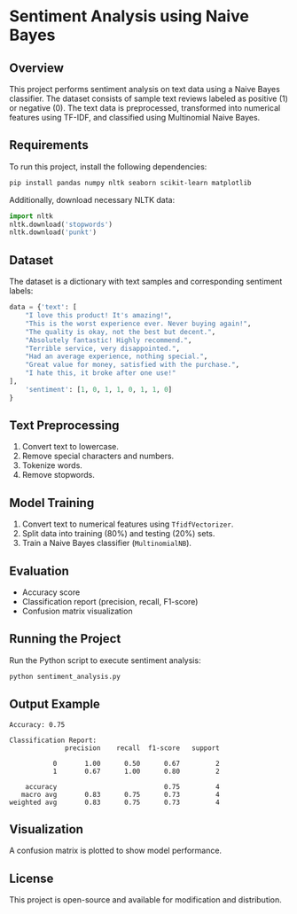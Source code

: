 # Sentiment Analysis using Naive Bayes

## Overview
This project performs sentiment analysis on text data using a Naive Bayes classifier. The dataset consists of sample text reviews labeled as positive (1) or negative (0). The text data is preprocessed, transformed into numerical features using TF-IDF, and classified using Multinomial Naive Bayes.

## Requirements
To run this project, install the following dependencies:
```bash
pip install pandas numpy nltk seaborn scikit-learn matplotlib
```
Additionally, download necessary NLTK data:
```python
import nltk
nltk.download('stopwords')
nltk.download('punkt')
```

## Dataset
The dataset is a dictionary with text samples and corresponding sentiment labels:
```python
data = {'text': [
    "I love this product! It's amazing!",
    "This is the worst experience ever. Never buying again!",
    "The quality is okay, not the best but decent.",
    "Absolutely fantastic! Highly recommend.",
    "Terrible service, very disappointed.",
    "Had an average experience, nothing special.",
    "Great value for money, satisfied with the purchase.",
    "I hate this, it broke after one use!"
],
    'sentiment': [1, 0, 1, 1, 0, 1, 1, 0]
}
```

## Text Preprocessing
1. Convert text to lowercase.
2. Remove special characters and numbers.
3. Tokenize words.
4. Remove stopwords.

## Model Training
1. Convert text to numerical features using `TfidfVectorizer`.
2. Split data into training (80%) and testing (20%) sets.
3. Train a Naive Bayes classifier (`MultinomialNB`).

## Evaluation
- Accuracy score
- Classification report (precision, recall, F1-score)
- Confusion matrix visualization

## Running the Project
Run the Python script to execute sentiment analysis:
```bash
python sentiment_analysis.py
```

## Output Example
```
Accuracy: 0.75

Classification Report:
              precision    recall  f1-score   support

           0       1.00      0.50      0.67         2
           1       0.67      1.00      0.80         2

    accuracy                           0.75         4
   macro avg       0.83      0.75      0.73         4
weighted avg       0.83      0.75      0.73         4
```

## Visualization
A confusion matrix is plotted to show model performance.

## License
This project is open-source and available for modification and distribution.

